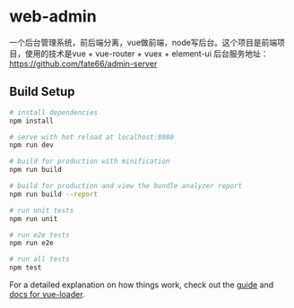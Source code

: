 # web-admin

一个后台管理系统，前后端分离，vue做前端，node写后台。这个项目是前端项目，使用的技术是vue + vue-router + vuex + element-ui
后台服务地址： https://github.com/fate66/admin-server

## Build Setup

``` bash
# install dependencies
npm install

# serve with hot reload at localhost:8080
npm run dev

# build for production with minification
npm run build

# build for production and view the bundle analyzer report
npm run build --report

# run unit tests
npm run unit

# run e2e tests
npm run e2e

# run all tests
npm test
```

For a detailed explanation on how things work, check out the [guide](http://vuejs-templates.github.io/webpack/) and [docs for vue-loader](http://vuejs.github.io/vue-loader).
